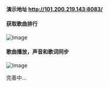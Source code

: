 #### 演示地址 http://101.200.219.143:8083/

#### 获取歌曲排行
![Image](https://github.com/myBigGod/images/blob/master/mu_home.jpg)

#### 歌曲播放，声音和歌词同步
![Image](https://github.com/myBigGod/images/blob/master/mu_main.jpg)

完善中...

